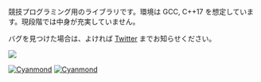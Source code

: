 競技プログラミング用のライブラリです。環境は GCC, C++17 を想定しています。現段階では中身が充実していません。

バグを見つけた場合は、よければ [Twitter](https://twitter.com/Cyanmond_mapr) までお知らせください。

 [![](https://img.shields.io/badge/license-CC0_License-blue.svg)](https://github.com/Cyanmond/library/blob/main/LICENSE)

[![Cyanmond](https://img.shields.io/endpoint?url=https%3A%2F%2Fatcoder-badges.now.sh%2Fapi%2Fatcoder%2Fjson%2FCyanmond)](https://atcoder.jp/users/Cyanmond)
[![Cyanmond](https://img.shields.io/endpoint?url=https%3A%2F%2Fatcoder-badges.now.sh%2Fapi%2Fcodeforces%2Fjson%2FCyanmond)](https://codeforces.com/profile/Cyanmond)
